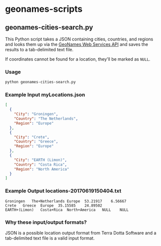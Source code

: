 # geonames-scripts

## geonames-cities-search.py
This Python script takes a JSON containing cities, countries, and regions and looks them up via the [GeoNames Web Services API](http://www.geonames.org/export/web-services.html) and saves the results to a tab-delimited text file.

If coordinates cannot be found for a location, they'll be marked as `NULL`.

### Usage
```Bash
python geonames-cities-search.py
```

### Example Input myLocations.json
```JSON
[
  {
    "City": "Groningen",
    "Country": "The Netherlands",
    "Region": "Europe"
  },
  {
    "City": "Crete",
    "Country": "Greece",
    "Region": "Europe"
  },
  {
    "City": "EARTH (Limon)",
    "Country": "Costa Rica",
    "Region": "North America"
  }
]
```

### Example Output locations-20170619150404.txt
```
Groningen	The+Netherlands	Europe	53.21917	6.56667
Crete	Greece	Europe	35.15585	24.89502
EARTH+(Limon)	Costa+Rica	North+America	NULL	NULL
```

### Why these input/output formats?
JSON is a possible location output format from Terra Dotta Software and a tab-delimited text file is a valid input format.
